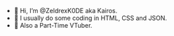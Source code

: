 - 👋 Hi, I’m @ZeldrexK0DE aka Kairos.
- 👀 I usually do some coding in HTML, CSS and JSON.
- 🌱 Also a Part-Time VTuber.

<!---
ZeldrexK0DE/ZeldrexK0DE is a ✨ special ✨ repository because its `README.md` (this file) appears on your GitHub profile.
You can click the Preview link to take a look at your changes.
--->
